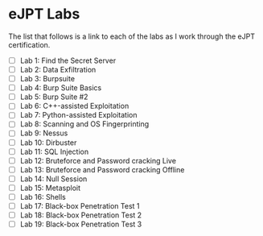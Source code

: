 # eJPT Labs
The list that follows is a link to each of the labs as I work through the eJPT certification.

- [ ] Lab 1: Find the Secret Server
- [ ] Lab 2: Data Exfiltration
- [ ] Lab 3: Burpsuite
- [ ] Lab 4: Burp Suite Basics
- [ ] Lab 5: Burp Suite #2
- [ ] Lab 6: C++-assisted Exploitation
- [ ] Lab 7: Python-assisted Exploitation
- [ ] Lab 8: Scanning and OS Fingerprinting
- [ ] Lab 9: Nessus
- [ ] Lab 10: Dirbuster
- [ ] Lab 11: SQL Injection
- [ ] Lab 12: Bruteforce and Password cracking Live
- [ ] Lab 13: Bruteforce and Password cracking Offline
- [ ] Lab 14: Null Session
- [ ] Lab 15: Metasploit
- [ ] Lab 16: Shells
- [ ] Lab 17: Black-box Penetration Test 1
- [ ] Lab 18: Black-box Penetration Test 2
- [ ] Lab 19: Black-box Penetration Test 3